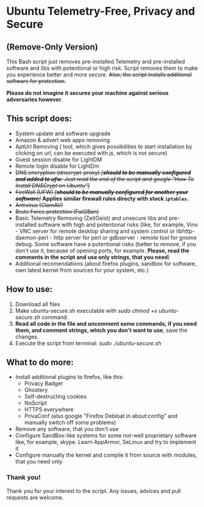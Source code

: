 # Ubuntu Telemetry-Free, Privacy and Secure
## (Remove-Only Version)
This Bash script just removes pre-installed Telemetry and pre-installed software and libs with potentional or high risk. 
Script removes them to make you experience better and more secure. ~~Also, the script installs additional software for protection.~~

**Please do not imagine it secures your machine against serious 
adversaries however**.

## This script does:
* System update and software upgrade
* Amazon & advert web apps removing
* AptUrl Removing ( tool, which gives possibilities to start installation by clicking on url, can be executed with js, which is not secure)
* Guest session disable for LightDM
* Remote login disable for LightDm
* ~~DNS encryption (dnscrypt-proxy) *[**should to be manually configured and added to ufw**. Just read the end of the script and google "How To Install DNSCrypt on Ubuntu"]*~~
* ~~FireWall (UFW) *[**should to be manually configured for another your software**]*~~ **Applies similar firewall rules directy with stock `iptables`.**
* ~~Antivirus (ClamAV)~~
* ~~Brute Force protection (Fail2Ban)~~
* Basic Telemetry Removing (ZeitGeist) and unsecure libs and pre-installed software with high and potentional risks (like, for example, Vino - VNC server for remote desktop sharing and system control or libhttp-daemon-perl - http server for perl or gdbserver - remote tool for gnome debug. Some software have a potentional risks (better to remove, if you don't use it, because of opening ports, for example. **Please, read the comments in the script and use only strings, that you need**)
* Additional recomendations (about firefox plugins, sandbox for software, own latest kernel from sources for your system, etc.)

## How to use:
1. Download all files
2. Make ubuntu-secure.sh executable with *sudo chmod +x ubuntu-secure.sh* command.
3. **Read all code in the file and uncomment some commands, if you need them, and comment strings, which you don't want to use**, save the changes.
4. Execute the script from terminal: *sudo ./ubuntu-secure.sh*

## What to do more:
* Install additional plugins to firefox, like this:
    - Privacy Badger
    - Ghostery
    - Self-destructing cookies
    - NoScript
    - HTTPS everywhere
    - PrivaConf (also google "Firefox Debloat in about:config" and manually switch off some problems)
* Remove any software, that you don't use
* Configure SandBox-like systems for some not-well proprietary software like, for example, skype. Learn AppArmor, SeLinux and try to implement it
* Configure manually the kernel and compile it from source with modules, that you need only

### Thank you!

Thank you for your interest to the script. Any issues, advices and pull requests are welcome.
